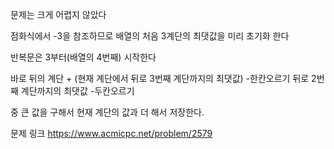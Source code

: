 

문제는 크게 어렵지 않았다

점화식에서 -3을 참조하므로 배열의 처음 3계단의 최댓값을 미리 초기화 한다

반복문은 3부터(배열의 4번째) 시작한다

 
바로 뒤의 계단 + (현재 계단에서 뒤로 3번째 계단까지의 최댓값) -한칸오르기
뒤로 2번째 계단까지의 최댓값 -두칸오르기

중 큰 값을 구해서 현재 계단의 값과 더 해서 저장한다.






문제 링크
https://www.acmicpc.net/problem/2579